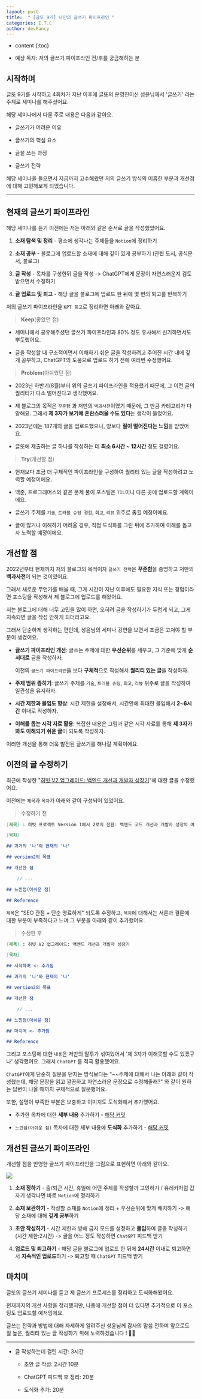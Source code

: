 ```yaml
---
layout: post
title:  " [글또 9기] 나만의 글쓰기 파이프라인 "
categories: E.T.C
author: devFancy
---
```

* content
{:toc}

* 예상 독자: 저의 글쓰기 파이프라인 전/후를 궁금해하는 분

## 시작하며

글또 9기를 시작하고 4회차가 지난 이후에 글또의 운영진이신 성윤님께서 '글쓰기' 라는 주제로 세미나를 해주셨어요.

해당 세미나에서 다룬 주로 내용은 다음과 같아요.

* 글쓰기가 어려운 이유

* 글쓰기의 핵심 요소

* 글을 쓰는 과정

* 글쓰기 전략

해당 세미나을 들으면서 지금까지 고수해왔던 저의 글쓰기 방식의 미흡한 부분과 개선점에 대해 고민해보게 되었습니다.



---

## 현재의 글쓰기 파이프라인

해당 세미나를 듣기 이전에는 저는 아래와 같은 순서로 글을 작성했었어요.

1. **소재 탐색 및 정리** - 평소에 생각나는 주제들을 `Notion`에 정리하기

2. **소재 공부** - 블로그에 업로드할 소재에 대해 깊이 있게 공부하기 (관련 도서, 공식문서, 블로그)

3. **글 작성** - 목차를 구성한뒤 글을 작성 -> ChatGPT에게 문장이 자연스러운지 검토받으면서 수정하기

4. **글 업로드 및 퇴고** - 해당 글을 블로그에 업로드 한 뒤에 몇 번의 퇴고를 반복하기

저의 글쓰기 파이프라인을 `KPT 회고`로 정리하면 아래와 같아요.

> **Keep**(좋았던 점)

* 세미나에서 공유해주셨던 글쓰기 파이프라인과 80% 정도 유사해서 신기하면서도 뿌듯했어요.

* 글을 작성할 때 구조적이면서 이해하기 쉬운 글을 작성하려고 주어진 시간 내에 깊게 공부하고, ChatGPT의 도움으로 업로드 하기 전에 여러번 수정했어요.

> **Problem**(아쉬웠던 점)

* 2023년 하반기(8월)부터 위의 글쓰기 파이프라인을 적용했기 때문에, 그 이전 글의 퀄리티가 다소 떨어진다고 생각했어요.

* 제 블로그의 목적은 `꾸준함` 과 저만의 `백과사전`이였기 때문에, 그 만큼 카테고리가 다양해요. 그래서 **제 3자가 보기에 혼란스러울 수도 있다**는 생각이 들었어요.

* 2023년에는 187개의 글을 업로드했으나, 양보다 **질이 떨어진다는 느낌**을 받았어요.

* 글또에 제출하는 글 하나를 작성하는 데 **최소 6시간 ~ 12시간** 정도 걸렸어요.

> **Try**(개선할 점)

* 현재보다 조금 더 구체적인 파이프라인을 구성하여 퀄리티 있는 글을 작성하려고 노력할 예정이에요.

* 백준, 프로그래머스와 같은 문제 풀이 포스팅은 `TIL`이나 다른 곳에 업로드할 계획이에요.

* 글쓰기 주제를 `기술`, `트러블 슈팅 경험`, `회고`, `리뷰` 위주로 좁힐 예정이에요.

* 글이 많거나 이해하기 어려울 경우, 직접 도식화를 그린 뒤에 추가하여 이해를 돕고자 노력할 예정이에요.

## 개선할 점

2022년부터 현재까지 저의 블로그의 목적이자 `글쓰기 전략`은 **꾸준함**을 증명하고 저만의 **백과사전**이 되는 것이였어요.

그래서 새로운 무언가를 배울 때, 그게 시간이 지난 이후에도 필요한 지식 또는 경험이라면 포스팅을 작성해서 제 블로그에 업로드를 해왔어요.

저는 블로그에 대해 너무 고민을 많이 하면, 오히려 글을 작성하기가 두렵게 되고, 그게 지속되면 글을 작성 안하게 되더라고요.

그래서 단순하게 생각하는 편인데, 성윤님의 세미나 강연을 보면서 조금은 고쳐야 할 부분이 생겼어요.

* **글쓰기 파이프라인 개선**: 글쓰는 주제에 대한 **우선순위**를 세우고, 그 기준에 맞게 **순서대로** 글을 작성하자.

    이전의 `글쓰기 파이프라인`을 보다 **구체적**으로 작성해서 **퀄리티 있는 글**을 작성하자.

* **주제 범위 좁히기**: 글쓰기 주제를 `기술`, `트러블 슈팅`, `회고`, `리뷰` 위주로 글을 작성하여 일관성을 유지하자.

* **시간 제한과 몰입도 향상**: 시간 제한을 설정해서, 시간안에 최대한 몰입해서 **2~6시간** 이내로 작성하자.

* **이해를 돕는 시각 자료 활용**: 복잡한 내용은 그림과 같은 시각 자료를 통해 **제 3자가 봐도 이해되기 쉬운 글**이 되도록 작성하자.

이러한 개선을 통해 더욱 발전된 글쓰기를 해나갈 계획이에요.

## 이전의 글 수정하기

최근에 작성한 "[히빗 V2 업그레이드: 백엔드 개선과 개발자 성장기](https://devfancy.github.io/Hibit-Retrospective/)"에 대한 글을 수정했어요.

이전에는 `제목`과 `목차`가 아래와 같이 구성되어 있었어요.

> 수정하기 전

```markdown
[제목] : 히빗 프로젝트 Version 1에서 2로의 전환: 백엔드 코드 개선과 개발자 성장의 여정

[목차]

## 과거의 '나'와 현재의 '나'

## version2의 목표

## 개선한 점

    // ...

## 느낀점(아쉬운 점)

## Reference
```

`제목`은 "SEO 관점 + 단순 명료하게" 되도록 수정하고, `목차`에 대해서는 서론과 결론에 대한 부분이 부족하다고 느껴 그 부분을 아래와 같이 추가했어요.

> 수정한 후

```markdown
[제목] : 히빗 V2 업그레이드: 백엔드 개선과 개발자 성장기

[목차]

## 시작하며 <- 추가됨

## 과거의 '나'와 현재의 '나'

## version2의 목표

## 개선한 점

    // ...

## 느낀점(아쉬운 점)

## 마치며 <- 추가됨

## Reference
```

그리고 포스팅에 대한 `내용`은 저만의 말투가 섞여있어서 '제 3자가 이해못할 수도 있겠구나' 생각했어요. 그래서 `ChatGPT` 를 적극 활용했어요.

`ChatGPT`에게 단순히 질문을 던지는 방식보다는 "~~주제에 대해서 나는 아래와 같이 작성했는데, 해당 문장을 읽고 깔끔하고 자연스러운 문장으로 수정해줄래?" 와 같이 원하는 답변이 나올 때까지 구체적으로 질문했어요.

또한, 설명이 부족한 부분은 보충하고 이미지도 도식화해서 추가했어요. 

* 추가한 목차에 대한 **세부 내용** 추가하기 - [해당 커밋](https://github.com/devFancy/devfancy.github.io/commit/40000856c167fc042bcc35c686e46e0b9ea867b4)

* `느낀점(아쉬운 점)` 목차에 대한 세부 내용에 **도식화** 추가하기 - [해당 커밋](https://github.com/devFancy/devfancy.github.io/commit/40000856c167fc042bcc35c686e46e0b9ea867b4)

## 개선된 글쓰기 파이프라인

개선할 점을 반영한 글쓰기 파이프라인을 그림으로 표현하면 아래와 같아요.

![](/assets/img/technical_writing/Technical-Writing-Seminar-Review-1.png)

1. **소재 정하기** - 출/퇴근 시간, 휴일에 어떤 주제를 작성할까 고민하기 / 유레카처럼 갑자기 생각나면 바로 `Notion`에 정리하기

2. **소재 보관하기** - 작성할 소재를 `Notion`에 정리 + 우선순위에 맞게 배치하기 -> 해당 소재에 대해 **깊게 공부**하기

3. **초안 작성하기** - 시간 제한과 방해 금지 모드를 설정하고 **몰입**하여 글을 작성하기 (시간 제한:2시간) -> 글을 어느 정도 작성하면 `ChatGPT` 피드백 받기

4. **업로드 및 퇴고하기** - 해당 글을 블로그에 업로드 한 뒤에 **24시간** 이내로 퇴고하면서 **지속적인 업로드**하기 -> 퇴고할 때 `ChatGPT` 피드백 받기

## 마치며

글또의 글쓰기 세미나를 듣고 제 글쓰기 프로세스를 정리하고 도식화해봤어요.

현재까지의 개선 사항을 정리했지만, 나중에 개선할 점이 더 있다면 추가적으로 이 포스팅도 업로드할 예저잉에요.

글쓰는 전략과 방법에 대해 자세하게 알려주신 성윤님께 감사의 말씀 전하며 앞으로도 질 높은, 퀄리티 있는 글 작성하기 위해 노력하겠습니다 ! ✍🏻

---

* 글 작성하는데 걸린 시간: 3시간

    * 초안 글 작성: 2시간 10분

    * ChatGPT 피드백 후 정리: 20분

    * 도식화 추가: 20분
